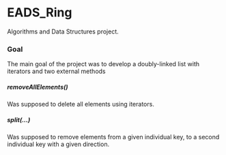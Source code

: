 # EADS_Ring
Algorithms and Data Structures project.
### Goal
The main goal of the project was to develop a doubly-linked list with iterators and two external methods
##### removeAllElements()
Was supposed to delete all elements using iterators.
##### split(...)
Was supposed to remove elements from a given individual key, to a second individual key with a given direction.
